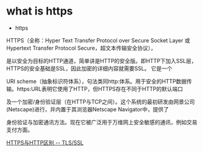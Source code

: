 # what is https

* https

HTTPS（全称：Hyper Text Transfer Protocol over Secure Socket Layer 或 Hypertext Transfer Protocol Secure，超文本传输安全协议），

是以安全为目标的HTTP通道，简单讲是HTTP的安全版。即HTTP下加入SSL层，HTTPS的安全基础是SSL，因此加密的详细内容就需要SSL。 它是一个

URI scheme（抽象标识符体系），句法类同http:体系。用于安全的HTTP数据传输。https:URL表明它使用了HTTP，但HTTPS存在不同于HTTP的默认端口

及一个加密/身份验证层（在HTTP与TCP之间）。这个系统的最初研发由网景公司(Netscape)进行，并内置于其浏览器Netscape Navigator中，提供了

身份验证与加密通讯方法。现在它被广泛用于万维网上安全敏感的通讯，例如交易支付方面。

[HTTPS与HTTP区别 -- TLS/SSL](https://www.jianshu.com/p/6c981b44293d)
